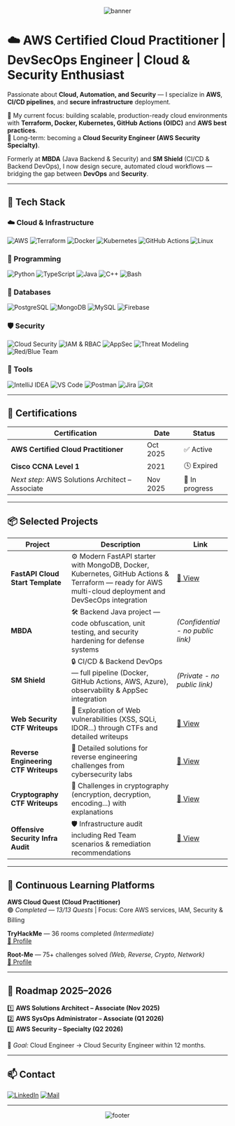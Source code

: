 <p align="center">
  <img src="https://capsule-render.vercel.app/api?type=waving&color=FF6B00&height=250&section=header&text=Pierre%20Dallara&fontSize=42&fontColor=ffffff" alt="banner"/>
</p>

# ☁️ AWS Certified Cloud Practitioner | DevSecOps Engineer | Cloud & Security Enthusiast

Passionate about **Cloud, Automation, and Security** — I specialize in **AWS**, **CI/CD pipelines**, and **secure infrastructure** deployment.

🎯 My current focus: building scalable, production-ready cloud environments with **Terraform, Docker, Kubernetes, GitHub Actions (OIDC)** and **AWS best practices**.  
🧠 Long-term: becoming a **Cloud Security Engineer (AWS Security Specialty)**.

Formerly at **MBDA** (Java Backend & Security) and **SM Shield** (CI/CD & Backend DevOps), I now design secure, automated cloud workflows — bridging the gap between **DevOps** and **Security**.

---

## 🚀 Tech Stack

### ☁️ Cloud & Infrastructure
![AWS](https://img.shields.io/badge/AWS-FF9900?logo=amazonaws&logoColor=white)
![Terraform](https://img.shields.io/badge/Terraform-844FBA?logo=terraform&logoColor=white)
![Docker](https://img.shields.io/badge/Docker-2496ED?logo=docker&logoColor=white)
![Kubernetes](https://img.shields.io/badge/Kubernetes-326CE5?logo=kubernetes&logoColor=white)
![GitHub Actions](https://img.shields.io/badge/GitHub%20Actions-2088FF?logo=githubactions&logoColor=white)
![Linux](https://img.shields.io/badge/Linux-FCC624?logo=linux&logoColor=black)

### 🔧 Programming
![Python](https://img.shields.io/badge/Python-3776AB?logo=python&logoColor=white)
![TypeScript](https://img.shields.io/badge/TypeScript-3178C6?logo=typescript&logoColor=white)
![Java](https://img.shields.io/badge/Java-007396?logo=java&logoColor=white)
![C++](https://img.shields.io/badge/C++-00599C?logo=cplusplus&logoColor=white)
![Bash](https://img.shields.io/badge/Bash-4EAA25?logo=gnubash&logoColor=white)

### 🧩 Databases
![PostgreSQL](https://img.shields.io/badge/PostgreSQL-336791?logo=postgresql&logoColor=white)
![MongoDB](https://img.shields.io/badge/MongoDB-47A248?logo=mongodb&logoColor=white)
![MySQL](https://img.shields.io/badge/MySQL-4479A1?logo=mysql&logoColor=white)
![Firebase](https://img.shields.io/badge/Firebase-FFCA28?logo=firebase&logoColor=white)

### 🛡️ Security
![Cloud Security](https://img.shields.io/badge/Cloud%20Security-grey?logo=amazonaws&logoColor=white)
![IAM & RBAC](https://img.shields.io/badge/IAM%20%26%20RBAC-grey?logo=shield&logoColor=white)
![AppSec](https://img.shields.io/badge/Application%20Security-grey?logo=shield&logoColor=white)
![Threat Modeling](https://img.shields.io/badge/Threat%20Modeling-grey?logo=databricks&logoColor=white)
![Red/Blue Team](https://img.shields.io/badge/Red%20Team%20%26%20Blue%20Team-grey?logo=fortinet&logoColor=white)

### 🧰 Tools
![IntelliJ IDEA](https://img.shields.io/badge/IntelliJ-000000?logo=intellijidea&logoColor=white)
![VS Code](https://img.shields.io/badge/VS%20Code-007ACC?logo=visualstudiocode&logoColor=white)
![Postman](https://img.shields.io/badge/Postman-FF6C37?logo=postman&logoColor=white)
![Jira](https://img.shields.io/badge/Jira-0052CC?logo=jira&logoColor=white)
![Git](https://img.shields.io/badge/Git-F05032?logo=git&logoColor=white)

---

## 🧠 Certifications

| Certification | Date | Status |
|---------------|------|--------|
| **AWS Certified Cloud Practitioner** | Oct 2025 | ✅ Active |
| **Cisco CCNA Level 1** | 2021 | 🕓 Expired |
| *Next step:* AWS Solutions Architect – Associate | Nov 2025 | 🚧 In progress |

---

## 📦 Selected Projects

| Project | Description | Link |
|----------|-------------|------|
| **FastAPI Cloud Start Template** | ⚙️ Modern FastAPI starter with MongoDB, Docker, Kubernetes, GitHub Actions & Terraform — ready for AWS multi-cloud deployment and DevSecOps integration | [🔗 View](https://github.com/TekPi2r/fastapi-cloud-start-template) |
| **MBDA** | 🛠️ Backend Java project — code obfuscation, unit testing, and security hardening for defense systems | *(Confidential - no public link)* |
| **SM Shield** | 🔒 CI/CD & Backend DevOps — full pipeline (Docker, GitHub Actions, AWS, Azure), observability & AppSec integration | *(Private - no public link)* |
| **Web Security CTF Writeups** | 🧠 Exploration of Web vulnerabilities (XSS, SQLi, IDOR...) through CTFs and detailed writeups | [🔗 View](https://github.com/TekPi2r/web-security-ctf-writeup) |
| **Reverse Engineering CTF Writeups** | 🧩 Detailed solutions for reverse engineering challenges from cybersecurity labs | [🔗 View](https://github.com/TekPi2r/reverse-engineering-ctf-writeup) |
| **Cryptography CTF Writeups** | 🔐 Challenges in cryptography (encryption, decryption, encoding...) with explanations | [🔗 View](https://github.com/TekPi2r/cryptography-ctf-writeup) |
| **Offensive Security Infra Audit** | 🛡️ Infrastructure audit including Red Team scenarios & remediation recommendations | [🔗 View](https://github.com/TekPi2r/offensive-security-infra-audit) |

---

## 🧩 Continuous Learning Platforms

**AWS Cloud Quest (Cloud Practitioner)**  
🟢 *Completed — 13/13 Quests* | Focus: Core AWS services, IAM, Security & Billing  

**TryHackMe** — 36 rooms completed *(Intermediate)*  
[🔗 Profile](https://tryhackme.com/p/pi2re)

**Root-Me** — 75+ challenges solved *(Web, Reverse, Crypto, Network)*  
[🔗 Profile](https://www.root-me.org/pi2r)

---

## 🧭 Roadmap 2025–2026

1️⃣ **AWS Solutions Architect – Associate (Nov 2025)**  
2️⃣ **AWS SysOps Administrator – Associate (Q1 2026)**  
3️⃣ **AWS Security – Specialty (Q2 2026)**  

🎯 *Goal:* Cloud Engineer → Cloud Security Engineer within 12 months.  

---

## 📫 Contact

[![LinkedIn](https://img.shields.io/badge/-LinkedIn-0077B5?logo=linkedin&logoColor=white)](https://www.linkedin.com/in/pierre-dallara/)
[![Mail](https://img.shields.io/badge/-Mail-D14836?logo=gmail&logoColor=white)](mailto:pierre.dallara@gmail.com)

---

<p align="center">
  <img src="https://capsule-render.vercel.app/api?type=waving&color=FF6B00&height=100&section=footer" alt="footer"/>
</p>
